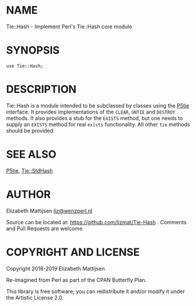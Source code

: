 NAME
====

Tie::Hash - Implement Perl's Tie::Hash core module

SYNOPSIS
========

    use Tie::Hash;

DESCRIPTION
===========

Tie::Hash is a module intended to be subclassed by classes using the [P5tie](tie()) interface. It provides implementations of the `CLEAR`, `UNTIE` and `DESTROY` methods. It also provides a stub for the `EXISTS` method, but one needs to supply an `EXISTS` method for real `exists` functionality. All other `tie` methods should be provided.

SEE ALSO
========

[P5tie](P5tie), [Tie::StdHash](Tie::StdHash)

AUTHOR
======

Elizabeth Mattijsen <liz@wenzperl.nl>

Source can be located at: https://github.com/lizmat/Tie-Hash . Comments and Pull Requests are welcome.

COPYRIGHT AND LICENSE
=====================

Copyright 2018-2019 Elizabeth Mattijsen

Re-imagined from Perl as part of the CPAN Butterfly Plan.

This library is free software; you can redistribute it and/or modify it under the Artistic License 2.0.

